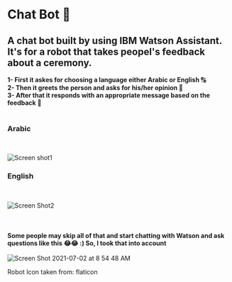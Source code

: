 # Chat Bot 🤖

<h2>A chat bot built by using IBM Watson Assistant. It's for a robot that takes peopel's feedback about a ceremony.</h2>

<b>1- First it askes for choosing a language either Arabic or English</b> 🔠 <br>
<b>2- Then it greets the person and asks for his/her opinion 💬</b> <br>
<b>3- After that it responds with an appropriate message based on the feedback 🎲</b>
<br><br>
<h3>Arabic</h3>
<br>

![Screen shot1](https://user-images.githubusercontent.com/53432438/124226278-852a4900-db11-11eb-8aa8-5d6309a59379.png)

<h3>English</h3>
<br>

![Screen Shot2](https://user-images.githubusercontent.com/53432438/124226274-83f91c00-db11-11eb-91eb-0f177b7fdd8c.png)
<br><br><br><br>
<b>Some people may skip all of that and start chatting with Watson and ask questions like this 😂😂 :) So, I took that into account </b>
<br><br>
![Screen Shot 2021-07-02 at 8 54 48 AM](https://user-images.githubusercontent.com/53432438/124227315-2239b180-db13-11eb-8395-7d5ee4b04d49.png)





Robot Icon taken from: flaticon
